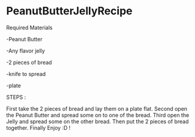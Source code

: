 # PeanutButterJellyRecipe

Required Materials

 -Peanut Butter
 
  -Any flavor jelly 
 
  -2 pieces of bread
 
  -knife to spread
 
  -plate
 
 STEPS :
 
 First take the 2 pieces of bread and lay them on a plate flat.
 Second open the Peanut Butter and spread some on to one of the bread.
 Third open the Jelly and spread some on the other bread.
 Then put the 2 pieces of bread together. 
 Finally Enjoy :D !
 
 
